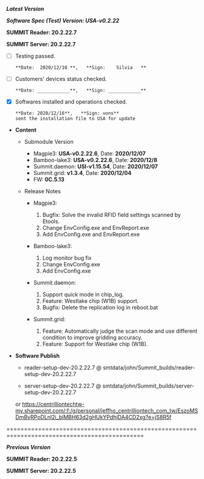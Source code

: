 



***Latest Version***

***Software Spec (Test) Version: USA-v0.2.22***

**SUMMIT Reader: 20.2.22.7**

**SUMMIT Server: 20.2.22.7**

* [ ] Testing passed.

      **Date:  2020/12/10 **,   **Sign:    Silvia   **

* [ ] Customers' devices status checked.

      **Date: ____________**,   **Sign: ____________**

* [x] Softwares installed and operations checked.

      **Date: 2020/12/16**,   **Sign: vons**
      sent the installation file to USA for update

*  **Content**  
    *  Submodule Version  
        *  Magpie3: **USA-v0.2.22.6**,          Date: **2020/12/07**  
        *  Bamboo-lake3: **USA-v0.2.22.6**,          Date: **2020/12/8**  
        *  Summit.daemon: **USI-v1.15.54**,          Date: **2020/12/07**  
        *  Summit.grid: **v1.3.4**,          Date: **2020/12/04**  
        *  FW: **0C.5.13**

    *  Release Notes  
        *  Magpie3:  
            1. Bugfix: Solve the invalid RFID field settings scanned by Etools.  
            2. Change EnvConfig.exe and EnvReport.exe  
            3. Add EnvConfig.exe and EnvReport.exe
  
        *  Bamboo-lake3:  
            1. Log monitor bug fix  
            2. Change EnvConfig.exe  
            3. Add EnvConfig.exe
  
        *  Summit.daemon:  
            1. Support quick mode in chip_log.  
            2. Feature: Westlake chip (W1B) support.  
            3. Bugfix: Delete the replication log in reboot.bat
  
        *  Summit.grid:  
            1. Feature: Automatically judge the scan mode and use different condition to improve gridding accuracy.  
            2. Feature: Support for Westlake chip (W1B).
  
* **Software Publish** 

    * reader-setup-dev-20.2.22.7 @ smtdata/john/Summit_builds/reader-setup-dev-20.2.22.7

    * server-setup-dev-20.2.22.7 @ smtdata/john/Summit_builds/server-setup-dev-20.2.22.7

    or https://centrilliontechtw-my.sharepoint.com/:f:/g/personal/jeffho_centrilliontech_com_tw/EszoMSDmBvRPoDLnl2i_blMBH63d2gHUkYPdhjDA4CD2xg?e=jS8R5f

=============================================================================================

***Previous Version***

**SUMMIT Reader: 20.2.22.5**

**SUMMIT Server: 20.2.22.5**
